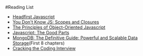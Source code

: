 #Reading List

* [Headfirst Javascript](https://www.amazon.com/Head-First-JavaScript-Programming-Brain-Friendly/dp/144934013X/ref=sr_1_1?ie=UTF8&qid=1497114166&sr=8-1&keywords=Headfirst+javascript)
* [You Don't Know JS: Scopes and Closures](https://www.amazon.com/You-Dont-Know-JS-Closures/dp/1449335586/ref=sr_1_1?ie=UTF8&qid=1497114008&sr=8-1&keywords=scopes+and+closures)
* [The Principles of Object-Oriented Javascript](https://www.amazon.com/Principles-Object-Oriented-JavaScript-Nicholas-Zakas/dp/1593275404/ref=sr_1_1?ie=UTF8&qid=1497114296&sr=8-1&keywords=Object+Oriented+javascript)
* [Javascript: The Good Parts](https://www.amazon.com/JavaScript-Good-Parts-Douglas-Crockford/dp/0596517742/ref=sr_1_1?ie=UTF8&qid=1497114281&sr=8-1&keywords=javascript+the+good+parts)
* [MongoDB: The Definitive Guide: Powerful and Scalable Data Storage](https://www.amazon.com/MongoDB-Definitive-Powerful-Scalable-Storage/dp/1449344682/ref=sr_1_1?ie=UTF8&qid=1497114311&sr=8-1&keywords=MongoDB)(First 8 chapters)
* [Cracking the Coding Interview](https://www.amazon.com/Cracking-Coding-Interview-Programming-Questions/dp/0984782850/ref=sr_1_1?ie=UTF8&qid=1497114551&sr=8-1&keywords=cracking+the+coding+interview)


